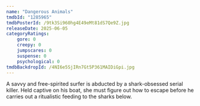```yaml
---
name: "Dangerous Animals"
tmdbId: "1285965"
tmdbPosterId: /9tk3Si960hg4E49eMt81dS7Qe9Z.jpg
releaseDate: 2025-06-05
categoryRatings:
    gore: 0
    creepy: 0
    jumpscares: 0
    suspense: 0
    psychological: 0
tmdbBackdropId: /4NI6e5SjIRn7Gt5P361MAIDiGpi.jpg
---
```

A savvy and free-spirited surfer is abducted by a shark-obsessed serial killer. Held captive on his boat, she must figure out how to escape before he carries out a ritualistic feeding to the sharks below.
